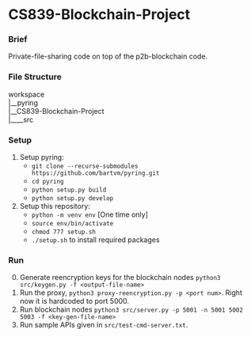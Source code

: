 # CS839-Blockchain-Project

### Brief
Private-file-sharing code on top of the p2b-blockchain code.

### File Structure
workspace  
|__pyring  
|__CS839-Blockchain-Project  
|____src  

### Setup
1. Setup pyring: 
    - `git clone --recurse-submodules https://github.com/bartvm/pyring.git`
    - `cd pyring`
    - `python setup.py build`
    - `python setup.py develop`
2. Setup this repository:
    - `python -m venv env` [One time only]
    - `source env/bin/activate` 
    - `chmod 777 setup.sh`
    - `./setup.sh` to install required packages


### Run
0. Generate reencryption keys for the blockchain nodes `python3 src/keygen.py -f <output-file-name>`
1. Run the proxy, `python3 proxy-reencryption.py -p <port num>`. Right now it is hardcoded to port 5000. 
2. Run blockchain nodes `python3 src/server.py -p 5001 -n 5001 5002 5003 -f <key-gen-file-name>`
3. Run sample APIs given in `src/test-cmd-server.txt`.
